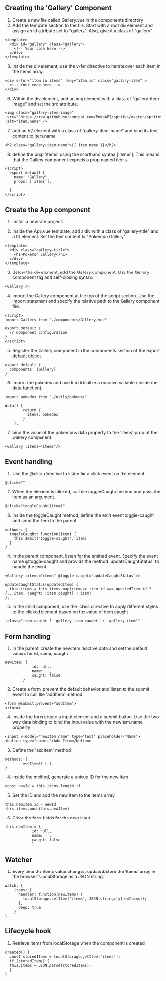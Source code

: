 
## Creating the 'Gallery' Component
1. Create a new file called Gallery.vue in the components directory
2. Add the template section to the file. Start with a root div element and assign an id attribute set to "gallery". Also, give it a class of "gallery"
```
<template>
  <div id="gallery" class="gallery">
    <!-- Your code here -->
  </div>
</template>
```
3. Inside the div element, use the v-for directive to iterate over each item in the items array. 
```
<div v-for="item in items" :key="item.id" class="gallery-item" >
  <!-- Your code here -->
</div>
```
6. Within the div element, add an img element with a class of "gallery-item-image" and set the src attribute.
```
<img class="gallery-item-image" :src="`https://raw.githubusercontent.com/PokeAPI/sprites/master/sprites/pokemon/${item.id}.png`" :alt="item.name" />
```

7. add an h2 element with a class of "gallery-item-name" and bind its text content to item.name
```
<h2 class="gallery-item-name">{{ item.name }}</h2>
```

8. define the prop 'items' using the shorthand syntax ['items']. This means that the Gallery component expects a prop named items.
```
<script>
  export default {
    name: "Gallery",
    props: ['items'],

  }
</script>
```

## Create the App component
1. Install a new vite project.

2. Inside the App.vue template, add a div with a class of "gallery-title" and a h1 element. Set the text content to "Pokemon Gallery"
```
<template>
  <div class="gallery-title">
    <h1>Pokemon Gallery</h1>
  </div> 
</template>
```
3. Below the div element, add the Gallery component. Use the Gallery component tag and self-closing syntax.
```
<Gallery />
```

4. Import the Gallery component at the top of the script section. Use the import statement and specify the relative path to the Gallery component file.
```
<script>
import Gallery from "./components/Gallery.vue"

export default {
  // Component configuration
}
</script>
```
5. Register the Gallery component in the components section of the export default object.
```
export default {
  components: {Gallery}
}
```
6. Import the pokedex and use it to initialize a reactive variable (inside the data function). 
```
import pokedex from "./utils/pokedex"
```

```
data() {
        return {
          items: pokedex
        }
    },
```
7. bind the value of the pokemons data property to the 'items' prop of the Gallery component.
```
<Gallery :items="items"/>
```




## Event handling

1. Use the @click directive to listen for a click event on the element.
```
@click=""
```

2. When the element is clicked, call the toggleCaught method and pass the item as an argument.
```
@click="toggleCaught(item)"
```

3. Inside the toggleCaught method, define the emit event toggle-caught and send the item to the parent 
```
methods: {
  toggleCaught: function(item) {
    this.$emit('toggle-caught', item)
  }
}
```
4.  In the parent component, listen for the emitted event. Specify the event name @toggle-caught and provide the method 'updateCaughtStatus' to handle the event.

```
<Gallery :items="items" @toggle-caught="updateCaughtStatus"/>
```
```
updateCaughtStatus(updatedItem) {
  this.items = this.items.map(item => item.id === updatedItem.id ? {...item, caught: !item.caught} : item)
},
```

5. In the child component, use the :class directive to apply different styles to the clicked element based on the value of item.caught 
```
:class="item.caught ? 'gallery-item caught' : 'gallery-item'"
```

## Form handling
1. In the parent, create the newItem reactive data and set the default values for id, name, caught
```
newItem: {
            id: null,
            name: '',
            caught: false
        }
```

2. Create a form, prevent the default behavior and listen to the submit event  to call the 'addItem' method
```
<form @submit.prevent="addItem">
</form>
```

4. Inside the form create a input element and a submit button. Use the two-way data binding to bind the input value with the newItem.name property
```
<input v-model="newItem.name" type="text" placeholder="Name">
<button type="submit">Add Item</button>
```

3. Define the 'addItem' method
```
methods: {
        addItem() { }
}
```
4. inside the method, generate a unique ID for the new item
```
const newId = this.items.length +1
```

5. Set the ID and add the new item to the items array
```
this.newItem.id = newId
this.items.push(this.newItem)
```

6. Clear the form fields for the next input
```
this.newItem = {
            id: null,
            name: '',
            caught: false
            }
```

## Watcher

1. Every time the items value changes, updated/store the 'items' array in the browser's localStorage as a JSON string.
```
watch: {
    items: {
      handler: function(newItems) {
        localStorage.setItem('items', JSON.stringify(newItems));
      },
      deep: true
    }
}
```
## Lifecycle hook
1. Retrieve items from localStorage when the component is created
```
created() {
  const storedItems = localStorage.getItem('items');
  if (storedItems) {
  this.items = JSON.parse(storedItems);
  }
}
```




